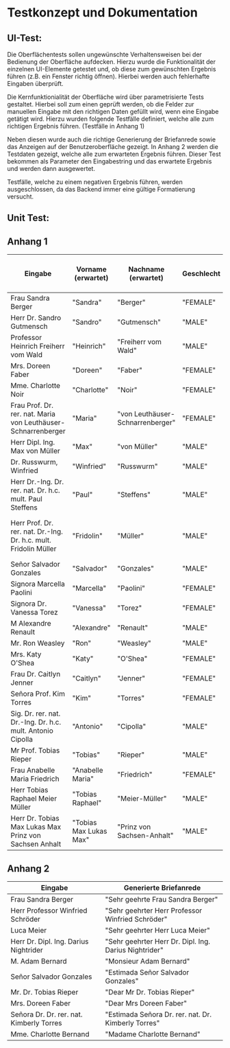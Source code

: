 # Testkonzept und Dokumentation

 

## UI-Test: 

Die Oberflächentests sollen ungewünschte Verhaltensweisen bei der Bedienung der Oberfläche aufdecken. Hierzu wurde die Funktionalität der einzelnen UI-Elemente getestet und, ob diese zum gewünschten Ergebnis führen (z.B. ein Fenster richtig öffnen). Hierbei werden auch fehlerhafte Eingaben überprüft.

Die Kernfunktionialität der Oberfläche wird über parametrisierte Tests gestaltet. Hierbei soll zum einen geprüft werden, ob die Felder zur manuellen Eingabe mit den richtigen Daten gefüllt wird, wenn eine Eingabe getätigt wird. Hierzu wurden folgende Testfälle definiert, welche alle zum richtigen Ergebnis führen. (Testfälle in Anhang 1)

Neben diesen wurde auch die richtige Generierung der Briefanrede sowie das Anzeigen auf der Benutzeroberfläche gezeigt. In Anhang 2 werden die Testdaten gezeigt, welche alle zum erwarteten Ergebnis führen. Dieser Test bekommen als Parameter den Eingabestring und das erwartete Ergebnis und werden dann ausgewertet.

Testfälle, welche zu einem negativen Ergebnis führen, werden ausgeschlossen, da das Backend immer eine gültige Formatierung versucht.

## Unit Test:

 



## Anhang 1

| **Eingabe**                                                  | **Vorname (erwartet)** | **Nachname (erwartet)**          | **Geschlecht** | **Titel (erwartet, mit ; getrennt)**               | **Sprache**   |
| ------------------------------------------------------------ | ---------------------- | -------------------------------- | -------------- | -------------------------------------------------- | ------------- |
| Frau Sandra Berger                                           | "Sandra"               | "Berger"                         | "FEMALE"       |                                                    | "Deutsch"     |
| Herr Dr. Sandro Gutmensch                                    | "Sandro"               | "Gutmensch"                      | "MALE"         | "Dr."                                              | "Deutsch"     |
| Professor Heinrich Freiherr vom Wald                         | "Heinrich"             | "Freiherr vom Wald"              | "MALE"         | "Professor"                                        | "Deutsch"     |
| Mrs. Doreen Faber                                            | "Doreen"               | "Faber"                          | "FEMALE"       |                                                    | "Englisch"    |
| Mme. Charlotte Noir                                          | "Charlotte"            | "Noir"                           | "FEMALE"       |                                                    | "Französisch" |
| Frau Prof. Dr. rer. nat. Maria von  Leuthäuser-Schnarrenberger | "Maria"                | "von Leuthäuser-Schnarrenberger" | "FEMALE"       | "Prof.; Dr. rer. nat"                              | "Deutsch"     |
| Herr Dipl. Ing. Max von Müller                               | "Max"                  | "von Müller"                     | "MALE"         | "Dipl. Ing."                                       | "Deutsch"     |
| Dr. Russwurm, Winfried                                       | "Winfried"             | "Russwurm"                       | "MALE"         | "Dr."                                              | "Deutsch"     |
| Herr Dr.-Ing. Dr. rer. nat. Dr. h.c.  mult. Paul Steffens    | "Paul"                 | "Steffens"                       | "MALE"         | "Dr.-Ing.; Dr. rer. nat.; Dr. h.c.  mult."         | "Deutsch"     |
| Herr Prof. Dr. rer. nat. Dr.-Ing. Dr.  h.c. mult. Fridolin Müller | "Fridolin"             | "Müller"                         | "MALE"         | "Prof.; Dr. rer. nat.; Dr.-Ing.; Dr. h.  c. mult." | "Deutsch"     |
| Señor Salvador Gonzales                                      | "Salvador"             | "Gonzales"                       | "MALE"         |                                                    | "Spanisch"    |
| Signora Marcella Paolini                                     | "Marcella"             | "Paolini"                        | "FEMALE"       |                                                    | "Italienisch" |
| Signora Dr. Vanessa Torez                                    | "Vanessa"              | "Torez"                          | "FEMALE"       | "Dr."                                              | "Italienisch" |
| M Alexandre Renault                                          | "Alexandre"            | "Renault"                        | "MALE"         |                                                    | "Französisch" |
| Mr. Ron Weasley                                              | "Ron"                  | "Weasley"                        | "MALE"         |                                                    | "Englisch"    |
| Mrs. Katy O'Shea                                             | "Katy"                 | "O'Shea"                         | "FEMALE"       |                                                    | "Englisch"    |
| Frau Dr. Caitlyn Jenner                                      | "Caitlyn"              | "Jenner"                         | "FEMALE"       | "Dr."                                              | "Deutsch"     |
| Señora Prof. Kim Torres                                      | "Kim"                  | "Torres"                         | "FEMALE"       | "Prof."                                            | "Spanisch"    |
| Sig. Dr. rer. nat. Dr.-Ing. Dr. h.c.  mult. Antonio Cipolla  | "Antonio"              | "Cipolla"                        | "MALE"         | "Dr.-Ing.; Dr. rer. nat.; Dr. h.c.  mult."         | "Italienisch" |
| Mr Prof. Tobias Rieper                                       | "Tobias"               | "Rieper"                         | "MALE"         | "Prof."                                            | "Englisch"    |
| Frau Anabelle Maria Friedrich                                | "Anabelle Maria"       | "Friedrich"                      | "FEMALE"       |                                                    | "Deutsch"     |
| Herr Tobias Raphael Meier Müller                             | "Tobias Raphael"       | "Meier-Müller"                   | "MALE"         |                                                    | "Deutsch"     |
| Herr Dr. Tobias Max Lukas Max Prinz von  Sachsen Anhalt      | "Tobias Max Lukas Max" | "Prinz von Sachsen-Anhalt"       | "MALE"         | "Dr."                                              | "Deutsch"     |

 
## Anhang 2

| Eingabe                                   | Generierte Briefanrede                                 |
| ----------------------------------------- | ------------------------------------------------------ |
| Frau Sandra  Berger                       | "Sehr geehrte Frau Sandra Berger"                      |
| Herr  Professor Winfried Schröder         | "Sehr geehrter Herr Professor Winfried  Schröder"      |
| Luca Meier                                | "Sehr geehrter Herr Luca Meier"                        |
| Herr Dr.  Dipl. Ing. Darius Nightrider    | "Sehr geehrter Herr Dr. Dipl. Ing. Darius  Nightrider" |
| M. Adam  Bernard                          | "Monsieur Adam Bernard"                                |
| Señor  Salvador Gonzales                  | "Estimada Señor Salvador Gonzales"                     |
| Mr. Dr.  Tobias Rieper                    | "Dear Mr Dr. Tobias Rieper"                            |
| Mrs. Doreen  Faber                        | "Dear Mrs Doreen Faber"                                |
| Señora Dr.  Dr. rer. nat. Kimberly Torres | "Estimada Señora Dr. rer. nat. Dr.  Kimberly Torres"   |
| Mme.  Charlotte Bernand                   | "Madame Charlotte Bernand"                             |

 